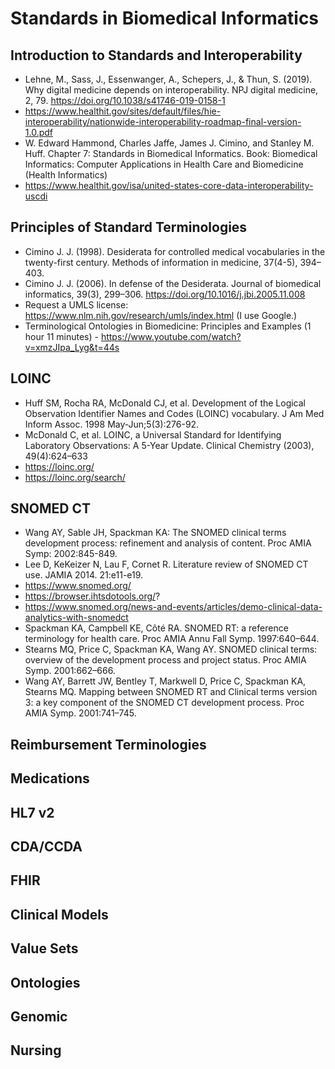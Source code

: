 # Standards in Biomedical Informatics

## Introduction to Standards and Interoperability

* Lehne, M., Sass, J., Essenwanger, A., Schepers, J., & Thun, S. (2019). Why digital medicine depends on interoperability. NPJ digital medicine, 2, 79. https://doi.org/10.1038/s41746-019-0158-1
* https://www.healthit.gov/sites/default/files/hie-interoperability/nationwide-interoperability-roadmap-final-version-1.0.pdf
* W. Edward Hammond, Charles Jaffe, James J. Cimino, and Stanley M. Huff. Chapter 7: Standards in Biomedical Informatics. Book: Biomedical Informatics: Computer Applications in Health Care and Biomedicine (Health Informatics)
* https://www.healthit.gov/isa/united-states-core-data-interoperability-uscdi

## Principles of Standard Terminologies

* Cimino J. J. (1998). Desiderata for controlled medical vocabularies in the twenty-first century. Methods of information in medicine, 37(4-5), 394–403.
* Cimino J. J. (2006). In defense of the Desiderata. Journal of biomedical informatics, 39(3), 299–306. https://doi.org/10.1016/j.jbi.2005.11.008
* Request a UMLS license: https://www.nlm.nih.gov/research/umls/index.html (I use Google.)
* Terminological Ontologies in Biomedicine: Principles and Examples (1 hour 11 minutes) - https://www.youtube.com/watch?v=xmzJIpa_Lyg&t=44s

## LOINC

* Huff SM, Rocha RA, McDonald CJ, et al. Development of the Logical Observation Identifier Names and Codes (LOINC) vocabulary. J Am Med Inform Assoc. 1998 May-Jun;5(3):276-92.
* McDonald C, et al. LOINC, a Universal Standard for Identifying Laboratory Observations: A 5-Year Update. Clinical Chemistry (2003), 49(4):624–633
* https://loinc.org/
* https://loinc.org/search/

## SNOMED CT

* Wang AY, Sable JH, Spackman KA: The SNOMED clinical terms development process: refinement and analysis of content. Proc AMIA Symp: 2002:845-849.
* Lee D, KeKeizer N, Lau F, Cornet R. Literature review of SNOMED CT use. JAMIA 2014. 21:e11-e19.
* https://www.snomed.org/
* https://browser.ihtsdotools.org/?
* https://www.snomed.org/news-and-events/articles/demo-clinical-data-analytics-with-snomedct
* Spackman KA, Campbell KE, Côté RA. SNOMED RT: a reference terminology for health care. Proc AMIA Annu Fall Symp. 1997:640–644.
* Stearns MQ, Price C, Spackman KA, Wang AY. SNOMED clinical terms: overview of the development process and project status. Proc AMIA Symp. 2001:662–666.
* Wang AY, Barrett JW, Bentley T, Markwell D, Price C, Spackman KA, Stearns MQ. Mapping between SNOMED RT and Clinical terms version 3: a key component of the SNOMED CT development process. Proc AMIA Symp. 2001:741–745.

## Reimbursement Terminologies

## Medications

## HL7 v2

## CDA/CCDA

## FHIR

## Clinical Models

## Value Sets

## Ontologies

## Genomic

## Nursing

